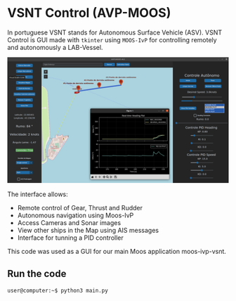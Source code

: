 # VSNT Control (AVP-MOOS)

In portuguese VSNT stands for Autonomous Surface Vehicle (ASV). VSNT Control is GUI made with `tkinter` using `MOOS-IvP` for controlling remotely and autonomously a LAB-Vessel.

![GUI demo](https://github.com/dueiras/vsnt-control/blob/master/images/gui_demo.png?raw=true)

The interface allows:
- Remote control of Gear, Thrust and Rudder
- Autonomous navigation using Moos-IvP
- Access Cameras and Sonar images
- View other ships in the Map using AIS messages
- Interface for tunning a PID controller

This code was used as a GUI for our main Moos application moos-ivp-vsnt.

## Run the code

```console
user@computer:~$ python3 main.py
```
